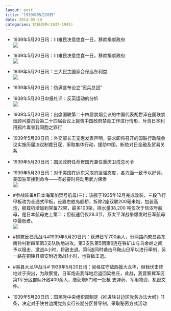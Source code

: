 ```yaml
---
layout: post
title: "1939年05月20日"
date: 2014-05-20
categories: 抗日战争(1937-1945)
---
```


<meta name="referrer" content="no-referrer" />

- 1939年5月20日讯：川难民决意绝食一日，移款捐献政府 <br/><img src="https://ww4.sinaimg.cn/large/aca367d8jw1egl3goom44j2074060wf0.jpg" />

- 1939年5月20日讯：川难民决意绝食一日，移款捐献政府 <br/><img src="https://ww3.sinaimg.cn/large/aca367d8jw1egl3glnejrj2074060wf0.jpg" />

- 1939年5月20日讯：三大民主国家合保远东利益 <br/><img src="https://ww4.sinaimg.cn/large/aca367d8jw1egl1q5fbsvj20980h80vp.jpg" />

- 1939年5月20日讯：伪满宣布设立“宪兵总团” 

- 1939年5月20日申报社评：反英运动的分析 <br/><img src="https://ww1.sinaimg.cn/large/aca367d8jw1egl0097af3j20py0xu7pe.jpg" />

- 1939年5月20日讯：出席国联第二十四届禁烟会议的中国代表胡世泽在国联禁烟顾问委员会第二十四届会议上报告中国政府禁毒工作进行情形，斥责日本利用鸦片毒害我同胞之罪行 

- 1939年5月20日讯：外交部长王宠惠发表声明，要求即将召开的国联行政院会议实施历届决议制裁日寇，采取集体行动，援助中国，断绝对日金融及贸易关系 

- 1939年5月20日讯：国民政府任命贺国光兼任重庆卫戍总司令 

- 1939年5月20日讯：对于美国在远东采取的坚强态度，各方面一致予以好评。美国驻军接到命令——有必要时将动用武力保侨 <br/><img src="https://ww1.sinaimg.cn/large/aca367d8jw1egkke2nf0dj207v0y044q.jpg" />

- #参战装备#日本海军加贺号航母(三)：该舰于1935年12月完成改装，三段飞行甲板改为全通式甲板，设置右舷岛舰桥，拆除2座双联200毫米炮，加装高炮，舰载机增加到常备72架，最多103架。排水量38,200 吨仅次于信浓号航母，是日本航母史上第二；但航速仍仅28.3节，系太平洋战争爆发时日军航母中最低者。 <br/><img src="https://ww1.sinaimg.cn/large/aca367d8jw1egkiec9lhjj20ep0vq44f.jpg" />

- #铜繁反扫荡战斗#1939年5月20日讯：荻港日军700余人，分两路向繁昌县东南孙村新四军第3支队防地进攻。第3支队第5团第6连在铁矿山与乌金岭之间予以阻击，激战4小时，将敌击退。第5连同时袭击马鞍山日军以进行牵制，另一路在铜陵县顺安附近激战1小时，也将敌击退。 

- #易县大龙华战斗# 1939年5月20日讯：梁格庄守敌西援大龙华，但我伏击阵地过于突出，为敌察觉，日军炮击我阵地后退回梁格庄，此战，我晋察冀军区第1军分区部队歼敌400余人，缴获炮5门和一批枪 支弹药、军用物资、机密文件。 

- 1939年5月20日讯：国民党中央组织部制定《推进陕甘边区党务办法大纲》11条，决定对于陕甘边境党务实行长期分区督导制，采取秘密方式活动 


